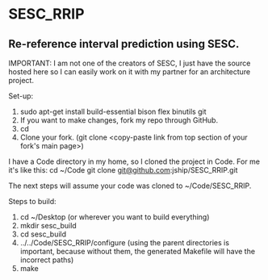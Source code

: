 SESC_RRIP
=========

Re-reference interval prediction using SESC.
--------------------------------------------

IMPORTANT: I am not one of the creators of SESC, I just have the source hosted here so I can easily work on it with my partner for an architecture project.

Set-up:
1. sudo apt-get install build-essential bison flex binutils git
2. If you want to make changes, fork my repo through GitHub.
3. cd <where you want the source code to go>
4. Clone your fork. (git clone <copy-paste link from top section of your fork's main page>)

I have a Code directory in my home, so I cloned the project in Code.  For me it's like this:
cd ~/Code
git clone git@github.com:jship/SESC_RRIP.git

The next steps will assume your code was cloned to ~/Code/SESC_RRIP.

Steps to build:
1. cd ~/Desktop (or wherever you want to build everything)
2. mkdir sesc_build
3. cd sesc_build
4. ../../Code/SESC_RRIP/configure  (using the parent directories is important, because without them, the generated Makefile will have the incorrect paths)
5. make